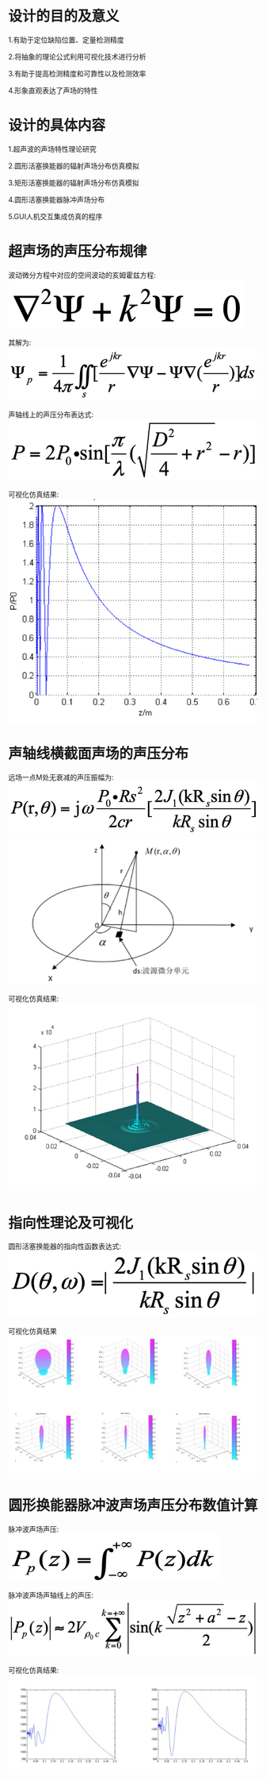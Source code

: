 # 设计的目的及意义
1.有助于定位缺陷位置、定量检测精度

2.将抽象的理论公式利用可视化技术进行分析

3.有助于提高检测精度和可靠性以及检测效率

4.形象直观表达了声场的特性

# 设计的具体内容
1.超声波的声场特性理论研究

2.圆形活塞换能器的辐射声场分布仿真模拟

3.矩形活塞换能器的辐射声场分布仿真模拟

4.圆形活塞换能器脉冲声场分布

5.GUI人机交互集成仿真的程序

# 超声场的声压分布规律
  波动微分方程中对应的空间波动的亥姆霍兹方程:
  ![](./pictures/1.png)

  其解为:
  ![](./pictures/2.png)

  声轴线上的声压分布表达式:
  ![](./pictures/3.png)

  可视化仿真结果:
  ![](./pictures/4.png)

# 声轴线横截面声场的声压分布
  远场一点M处无衰减的声压振幅为:
  ![](./pictures/5.png)
  ![](./pictures/6.png)

  可视化仿真结果:
  ![](./pictures/7.png)

# 指向性理论及可视化
  圆形活塞换能器的指向性函数表达式:
  ![](./pictures/8.png)

  可视化仿真结果
  ![](./pictures/9.png)

# 圆形换能器脉冲波声场声压分布数值计算
  脉冲波声场声压:
  ![](./pictures/10.png)

  脉冲波声场声轴线上的声压:
  ![](./pictures/11.png)

  可视化仿真结果:
  ![](./pictures/12.png)
